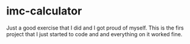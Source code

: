 # imc-calculator
Just a good exercise that I did and I got proud of myself. This is the firs project that I just started to code and and everything on it worked fine.
